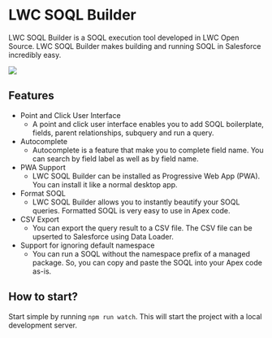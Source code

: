 # LWC SOQL Builder

LWC SOQL Builder is a SOQL execution tool developed in LWC Open Source. LWC SOQL Builder makes building and running SOQL in Salesforce incredibly easy.

![](https://lwc-soql-builder.github.io/images/lwc-soql-builder-animation.gif)

## Features

* Point and Click User Interface
  * A point and click user interface enables you to add SOQL boilerplate, fields, parent relationships, subquery and run a query.
* Autocomplete
  * Autocomplete is a feature that make you to complete field name. You can search by field label as well as by field name.
* PWA Support
  * LWC SOQL Builder can be installed as Progressive Web App (PWA). You can install it like a normal desktop app.
* Format SOQL
  * LWC SOQL Builder allows you to instantly beautify your SOQL queries. Formatted SOQL is very easy to use in Apex code.
* CSV Export
  * You can export the query result to a CSV file. The CSV file can be upserted to Salesforce using Data Loader.
* Support for ignoring default namespace
  * You can run a SOQL without the namespace prefix of a managed package. So, you can copy and paste the SOQL into your Apex code as-is.

## How to start?

Start simple by running `npm run watch`. This will start the project with a local development server.
